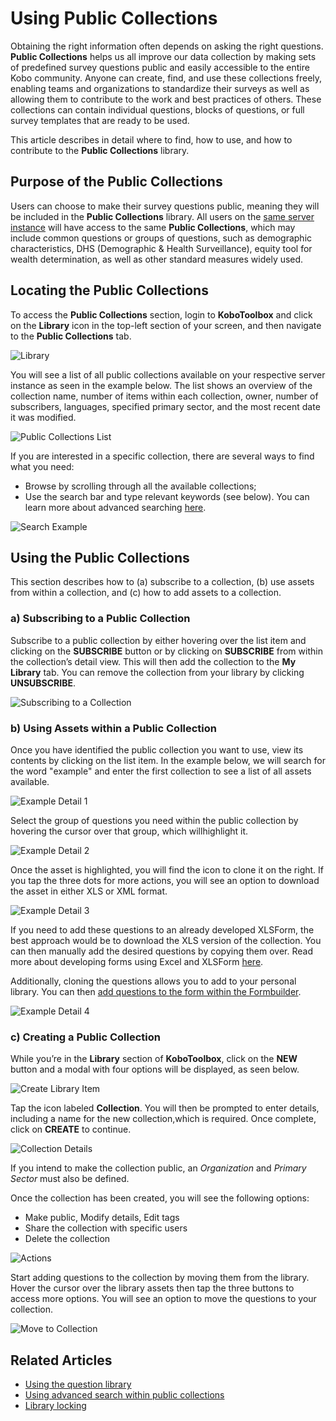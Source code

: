 # Using Public Collections

Obtaining the right information often depends on asking the right questions.
**Public Collections** helps us all improve our data collection by making sets
of predefined survey questions public and easily accessible to the entire Kobo
community. Anyone can create, find, and use these collections freely, enabling
teams and organizations to standardize their surveys as well as allowing them to
contribute to the work and best practices of others. These collections can
contain individual questions, blocks of questions, or full survey templates that
are ready to be used.

This article describes in detail where to find, how to use, and how to
contribute to the **Public Collections** library.

## Purpose of the Public Collections

Users can choose to make their survey questions public, meaning they will be
included in the **Public Collections** library. All users on the
[same server instance](creating_account.md) will have access to the same **Public
Collections**, which may include common questions or groups of questions, such
as demographic characteristics, DHS (Demographic & Health Surveillance), equity
tool for wealth determination, as well as other standard measures widely used.

## Locating the Public Collections

To access the **Public Collections** section, login to **KoboToolbox** and click
on the **Library** icon in the top-left section of your screen, and then
navigate to the **Public Collections** tab.

![Library](/images/using_public_collections/library.png)

You will see a list of all public collections available on your respective
server instance as seen in the example below. The list shows an overview of the
collection name, number of items within each collection, owner, number of
subscribers, languages, specified primary sector, and the most recent date it
was modified.

![Public Collections List](/images/using_public_collections/public_collections_list.png)

If you are interested in a specific collection, there are several ways to find
what you need:

-   Browse by scrolling through all the available collections;
-   Use the search bar and type relevant keywords (see below). You can learn
    more about advanced searching [here](public_collections_advanced_search.md).

![Search Example](/images/using_public_collections/search_example.gif)

## Using the Public Collections

This section describes how to (a) subscribe to a collection, (b) use assets from
within a collection, and (c) how to add assets to a collection.

### a) Subscribing to a Public Collection

Subscribe to a public collection by either hovering over the list item and
clicking on the **SUBSCRIBE** button or by clicking on **SUBSCRIBE** from within
the collection’s detail view. This will then add the collection to the **My
Library** tab. You can remove the collection from your library by clicking
**UNSUBSCRIBE**.

![Subscribing to a Collection](/images/using_public_collections/subscribing_to_a_collection.gif)

### b) Using Assets within a Public Collection

Once you have identified the public collection you want to use, view its
contents by clicking on the list item. In the example below, we will search for
the word "example" and enter the first collection to see a list of all assets
available.

![Example Detail 1](/images/using_public_collections/example_detail_1.gif)

Select the group of questions you need within the public collection by hovering
the cursor over that group, which willhighlight it.

![Example Detail 2](/images/using_public_collections/example_detail_2.gif)

Once the asset is highlighted, you will find the icon to clone it on the right.
If you tap the three dots for more actions, you will see an option to download
the asset in either XLS or XML format.

![Example Detail 3](/images/using_public_collections/example_detail_3.gif)

If you need to add these questions to an already developed XLSForm, the best
approach would be to download the XLS version of the collection. You can then
manually add the desired questions by copying them over. Read more about
developing forms using Excel and XLSForm [here](edit_forms_excel.md).

Additionally, cloning the questions allows you to add to your personal library.
You can then
[add questions to the form within the Formbuilder](question_library.md).

![Example Detail 4](/images/using_public_collections/example_detail_4.gif)

### c) Creating a Public Collection

While you’re in the **Library** section of **KoboToolbox**, click on the **NEW**
button and a modal with four options will be displayed, as seen below.

![Create Library Item](/images/using_public_collections/create_library_item.png)

Tap the icon labeled **Collection**. You will then be prompted to enter details,
including a name for the new collection,which is required. Once complete, click
on **CREATE** to continue.

![Collection Details](/images/using_public_collections/collection_details.png)

If you intend to make the collection public, an _Organization_ and _Primary
Sector_ must also be defined.

Once the collection has been created, you will see the following options:

-   Make public, Modify details, Edit tags
-   Share the collection with specific users
-   Delete the collection

![Actions](/images/using_public_collections/actions.gif)

Start adding questions to the collection by moving them from the library. Hover
the cursor over the library assets then tap the three buttons to access more
options. You will see an option to move the questions to your collection.

![Move to Collection](/images/using_public_collections/move_to_collection.gif)

## Related Articles

-   [Using the question library](question_library.md)
-   [Using advanced search within public collections](public_collections_advanced_search.md)
-   [Library locking](library_locking.md)
